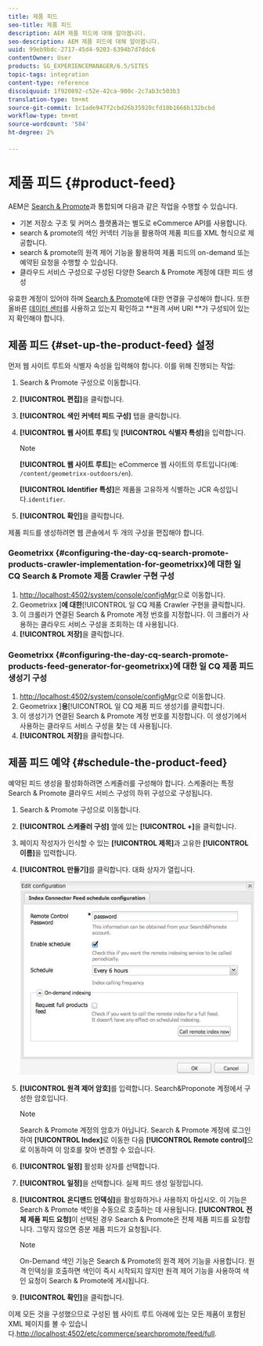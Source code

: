 ```yaml
---
title: 제품 피드
seo-title: 제품 피드
description: AEM 제품 피드에 대해 알아봅니다.
seo-description: AEM 제품 피드에 대해 알아봅니다.
uuid: 99eb9bdc-2717-45d4-9203-6394b7d7ddc6
contentOwner: User
products: SG_EXPERIENCEMANAGER/6.5/SITES
topic-tags: integration
content-type: reference
discoiquuid: 1f920892-c52e-42ca-900c-2c7ab3c503b3
translation-type: tm+mt
source-git-commit: 1c1ade947f2cbd26b35920cfd10b1666b132bcbd
workflow-type: tm+mt
source-wordcount: '584'
ht-degree: 2%

---
```



# 제품 피드 {#product-feed}

AEM은 [Search &amp; Promote](https://www.adobe.com/solutions/testing-targeting/searchandpromote.html)과 통합되며 다음과 같은 작업을 수행할 수 있습니다.

* 기본 저장소 구조 및 커머스 플랫폼과는 별도로 eCommerce API를 사용합니다.
* search &amp; promote의 색인 커넥터 기능을 활용하여 제품 피드를 XML 형식으로 제공합니다.
* search &amp; promote의 원격 제어 기능을 활용하여 제품 피드의 on-demand 또는 예약된 요청을 수행할 수 있습니다.
* 클라우드 서비스 구성으로 구성된 다양한 Search &amp; Promote 계정에 대한 피드 생성

유효한 계정이 있어야 하며 [Search &amp; Promote](/help/sites-administering/search-and-promote.md#configuring-the-connection-to-search-promote)에 대한 연결을 구성해야 합니다. 또한 올바른 [데이터 센터](/help/sites-administering/search-and-promote.md#configuring-the-data-center)를 사용하고 있는지 확인하고 **원격 서버 URI **가 구성되어 있는지 확인해야 합니다.

## 제품 피드 {#set-up-the-product-feed} 설정

먼저 웹 사이트 루트와 식별자 속성을 입력해야 합니다. 이를 위해 진행되는 작업:

1. Search &amp; Promote 구성으로 이동합니다.
1. **[!UICONTROL 편집]**&#x200B;을 클릭합니다. 
1. **[!UICONTROL 색인 커넥터 피드 구성]** 탭을 클릭합니다.
1. **[!UICONTROL 웹 사이트 루트]** 및 **[!UICONTROL 식별자 특성]**&#x200B;을 입력합니다.

   >[!NOTE]
   >
   >**[!UICONTROL 웹 사이트 루트]**&#x200B;는 eCommerce 웹 사이트의 루트입니다(예: `/content/geometrixx-outdoors/en`).
   >
   >**[!UICONTROL Identifier 특성]**&#x200B;은 제품을 고유하게 식별하는 JCR 속성입니다.`identifier`.

1. **[!UICONTROL 확인]**&#x200B;을 클릭합니다.

제품 피드를 생성하려면 웹 콘솔에서 두 개의 구성을 편집해야 합니다.

### Geometrixx {#configuring-the-day-cq-search-promote-products-crawler-implementation-for-geometrixx}에 대한 일 CQ Search &amp; Promote 제품 Crawler 구현 구성

1. [http://localhost:4502/system/console/configMgr](http://localhost:4502/system/console/configMgr)으로 이동합니다.
1. Geometrixx ]**에 대한**[!UICONTROL &#x200B;일 CQ 제품 Crawler 구현을 클릭합니다.
1. 이 크롤러가 연결된 Search &amp; Promote 계정 번호를 지정합니다. 이 크롤러가 사용하는 클라우드 서비스 구성을 조회하는 데 사용됩니다.
1. **[!UICONTROL 저장]**&#x200B;을 클릭합니다.

### Geometrixx {#configuring-the-day-cq-search-promote-products-feed-generator-for-geometrixx}에 대한 일 CQ 제품 피드 생성기 구성

1. [http://localhost:4502/system/console/configMgr](http://localhost:4502/system/console/configMgr)으로 이동합니다.
1. Geometrixx ]**용**[!UICONTROL &#x200B;일 CQ 제품 피드 생성기를 클릭합니다.
1. 이 생성기가 연결된 Search &amp; Promote 계정 번호를 지정합니다. 이 생성기에서 사용하는 클라우드 서비스 구성을 찾는 데 사용됩니다.
1. **[!UICONTROL 저장]**&#x200B;을 클릭합니다.

## 제품 피드 예약 {#schedule-the-product-feed}

예약된 피드 생성을 활성화하려면 스케줄러를 구성해야 합니다.
스케줄러는 특정 Search &amp; Promote 클라우드 서비스 구성의 하위 구성으로 구성됩니다.

1. Search &amp; Promote 구성으로 이동합니다.
1. **[!UICONTROL 스케줄러 구성]** 옆에 있는 **[!UICONTROL +]**&#x200B;을 클릭합니다.
1. 페이지 작성자가 인식할 수 있는 **[!UICONTROL 제목]**&#x200B;과 고유한 **[!UICONTROL 이름]**&#x200B;을 입력합니다.
1. **[!UICONTROL 만들기]**&#x200B;를 클릭합니다. 대화 상자가 열립니다.

   ![chlimage_1-108](assets/chlimage_1-108a.png)

1. **[!UICONTROL 원격 제어 암호]**&#x200B;를 입력합니다. Search&amp;Proponote 계정에서 구성한 암호입니다.

   >[!NOTE]
   >
   >Search &amp; Promote 계정의 암호가 아닙니다. Search &amp; Promote 계정에 로그인하여 **[!UICONTROL Index]**&#x200B;로 이동한 다음 **[!UICONTROL Remote control]**&#x200B;으로 이동하여 이 암호를 찾아 변경할 수 있습니다.

1. **[!UICONTROL 일정]** 활성화 상자를 선택합니다.
1. **[!UICONTROL 일정]**&#x200B;을 선택합니다. 실제 피드 생성 일정입니다.
1. **[!UICONTROL 온디맨드 인덱싱]**&#x200B;을 활성화하거나 사용하지 마십시오. 이 기능은 Search &amp; Promote 색인을 수동으로 호출하는 데 사용됩니다. **[!UICONTROL 전체 제품 피드 요청]**&#x200B;이 선택된 경우 Search &amp; Promote은 전체 제품 피드를 요청합니다. 그렇지 않으면 증분 제품 피드가 요청됩니다.

   >[!NOTE]
   >
   >On-Demand 색인 기능은 Search &amp; Promote의 원격 제어 기능을 사용합니다. 원격 인덱싱을 호출하면 색인이 즉시 시작되지 않지만 원격 제어 기능을 사용하여 색인 요청이 Search &amp; Promote에 게시됩니다.

1. **[!UICONTROL 확인]**&#x200B;을 클릭합니다.

이제 모든 것을 구성했으므로 구성된 웹 사이트 루트 아래에 있는 모든 제품이 포함된 XML 페이지를 볼 수 있습니다.[http://localhost:4502/etc/commerce/searchpromote/feed/full](http://localhost:4502/etc/commerce/searchpromote/feed/full).
